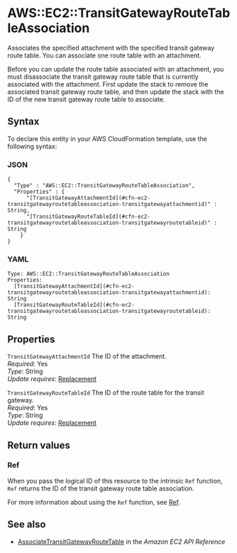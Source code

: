 # AWS::EC2::TransitGatewayRouteTableAssociation<a name="aws-resource-ec2-transitgatewayroutetableassociation"></a>

Associates the specified attachment with the specified transit gateway route table\. You can associate one route table with an attachment\.

Before you can update the route table associated with an attachment, you must disassociate the transit gateway route table that is currently associated with the attachment\. First update the stack to remove the associated transit gateway route table, and then update the stack with the ID of the new transit gateway route table to associate\.

## Syntax<a name="aws-resource-ec2-transitgatewayroutetableassociation-syntax"></a>

To declare this entity in your AWS CloudFormation template, use the following syntax:

### JSON<a name="aws-resource-ec2-transitgatewayroutetableassociation-syntax.json"></a>

```
{
  "Type" : "AWS::EC2::TransitGatewayRouteTableAssociation",
  "Properties" : {
      "[TransitGatewayAttachmentId](#cfn-ec2-transitgatewayroutetableassociation-transitgatewayattachmentid)" : String,
      "[TransitGatewayRouteTableId](#cfn-ec2-transitgatewayroutetableassociation-transitgatewayroutetableid)" : String
    }
}
```

### YAML<a name="aws-resource-ec2-transitgatewayroutetableassociation-syntax.yaml"></a>

```
Type: AWS::EC2::TransitGatewayRouteTableAssociation
Properties: 
  [TransitGatewayAttachmentId](#cfn-ec2-transitgatewayroutetableassociation-transitgatewayattachmentid): String
  [TransitGatewayRouteTableId](#cfn-ec2-transitgatewayroutetableassociation-transitgatewayroutetableid): String
```

## Properties<a name="aws-resource-ec2-transitgatewayroutetableassociation-properties"></a>

`TransitGatewayAttachmentId`  <a name="cfn-ec2-transitgatewayroutetableassociation-transitgatewayattachmentid"></a>
The ID of the attachment\.  
*Required*: Yes  
*Type*: String  
*Update requires*: [Replacement](https://docs.aws.amazon.com/AWSCloudFormation/latest/UserGuide/using-cfn-updating-stacks-update-behaviors.html#update-replacement)

`TransitGatewayRouteTableId`  <a name="cfn-ec2-transitgatewayroutetableassociation-transitgatewayroutetableid"></a>
The ID of the route table for the transit gateway\.  
*Required*: Yes  
*Type*: String  
*Update requires*: [Replacement](https://docs.aws.amazon.com/AWSCloudFormation/latest/UserGuide/using-cfn-updating-stacks-update-behaviors.html#update-replacement)

## Return values<a name="aws-resource-ec2-transitgatewayroutetableassociation-return-values"></a>

### Ref<a name="aws-resource-ec2-transitgatewayroutetableassociation-return-values-ref"></a>

When you pass the logical ID of this resource to the intrinsic `Ref` function, `Ref` returns the ID of the transit gateway route table association\.

For more information about using the `Ref` function, see [Ref](https://docs.aws.amazon.com/AWSCloudFormation/latest/UserGuide/intrinsic-function-reference-ref.html)\.

## See also<a name="aws-resource-ec2-transitgatewayroutetableassociation--seealso"></a>
+  [AssociateTransitGatewayRouteTable](https://docs.aws.amazon.com/AWSEC2/latest/APIReference/API_AssociateTransitGatewayRouteTable.html) in the *Amazon EC2 API Reference*

